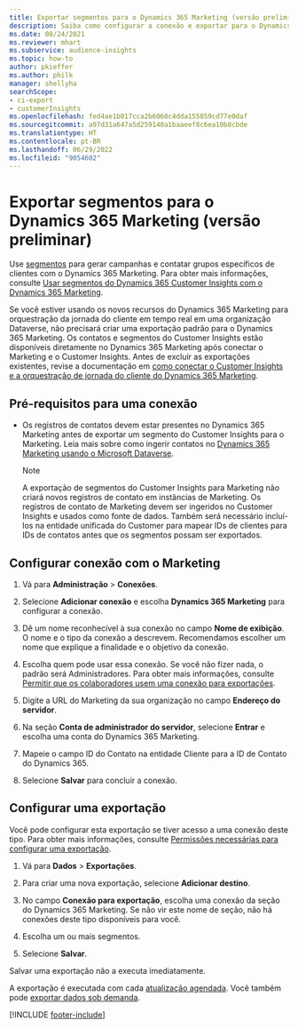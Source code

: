 ```yaml
---
title: Exportar segmentos para o Dynamics 365 Marketing (versão preliminar)
description: Saiba como configurar a conexão e exportar para o Dynamics 365 Marketing.
ms.date: 08/24/2021
ms.reviewer: mhart
ms.subservice: audience-insights
ms.topic: how-to
author: pkieffer
ms.author: philk
manager: shellyha
searchScope:
- ci-export
- customerInsights
ms.openlocfilehash: fed4ae1b017cca2b6060c4dda155859cd77e0daf
ms.sourcegitcommit: a97d31a647a5d259140a1baaeef8c6ea10b8cbde
ms.translationtype: HT
ms.contentlocale: pt-BR
ms.lasthandoff: 06/29/2022
ms.locfileid: "9054602"
---
```

# <a name="export-segments-to-dynamics-365-marketing-preview"></a>Exportar segmentos para o Dynamics 365 Marketing (versão preliminar)

Use [segmentos](segments.md) para gerar campanhas e contatar grupos específicos de clientes com o Dynamics 365 Marketing. Para obter mais informações, consulte [Usar segmentos do Dynamics 365 Customer Insights com o Dynamics 365 Marketing](/dynamics365/marketing/customer-insights-segments).

Se você estiver usando os novos recursos do Dynamics 365 Marketing para orquestração da jornada do cliente em tempo real em uma organização Dataverse, não precisará criar uma exportação padrão para o Dynamics 365 Marketing. Os contatos e segmentos do Customer Insights estão disponíveis diretamente no Dynamics 365 Marketing após conectar o Marketing e o Customer Insights. Antes de excluir as exportações existentes, revise a documentação em [como conectar o Customer Insights e a orquestração de jornada do cliente do Dynamics 365 Marketing](/dynamics365/marketing/real-time-marketing-ci-profile).

## <a name="prerequisite-for-a-connection"></a>Pré-requisitos para uma conexão

- Os registros de contatos devem estar presentes no Dynamics 365 Marketing antes de exportar um segmento do Customer Insights para o Marketing. Leia mais sobre como ingerir contatos no [Dynamics 365 Marketing usando o Microsoft Dataverse](connect-dataverse-managed-lake.md).

  > [!NOTE]
  > A exportação de segmentos do Customer Insights para Marketing não criará novos registros de contato em instâncias de Marketing. Os registros de contato de Marketing devem ser ingeridos no Customer Insights e usados como fonte de dados. Também será necessário incluí-los na entidade unificada do Customer para mapear IDs de clientes para IDs de contatos antes que os segmentos possam ser exportados.

## <a name="set-up-connection-to-marketing"></a>Configurar conexão com o Marketing

1. Vá para **Administração** > **Conexões**.

1. Selecione **Adicionar conexão** e escolha **Dynamics 365 Marketing** para configurar a conexão.

1. Dê um nome reconhecível à sua conexão no campo **Nome de exibição**. O nome e o tipo da conexão a descrevem. Recomendamos escolher um nome que explique a finalidade e o objetivo da conexão.

1. Escolha quem pode usar essa conexão. Se você não fizer nada, o padrão será Administradores. Para obter mais informações, consulte [Permitir que os colaboradores usem uma conexão para exportações](connections.md#allow-contributors-to-use-a-connection-for-exports).

1. Digite a URL do Marketing da sua organização no campo **Endereço do servidor**.

1. Na seção **Conta de administrador do servidor**, selecione **Entrar** e escolha uma conta do Dynamics 365 Marketing.

1. Mapeie o campo ID do Contato na entidade Cliente para a ID de Contato do Dynamics 365.

1. Selecione **Salvar** para concluir a conexão. 

## <a name="configure-an-export"></a>Configurar uma exportação

Você pode configurar esta exportação se tiver acesso a uma conexão deste tipo. Para obter mais informações, consulte [Permissões necessárias para configurar uma exportação](export-destinations.md#set-up-a-new-export).

1. Vá para **Dados** > **Exportações**.

1. Para criar uma nova exportação, selecione **Adicionar destino**.

1. No campo **Conexão para exportação**, escolha uma conexão da seção do Dynamics 365 Marketing. Se não vir este nome de seção, não há conexões deste tipo disponíveis para você.

1. Escolha um ou mais segmentos.

1. Selecione **Salvar**.

Salvar uma exportação não a executa imediatamente.

A exportação é executada com cada [atualização agendada](system.md#schedule-tab). Você também pode [exportar dados sob demanda](export-destinations.md#run-exports-on-demand). 

[!INCLUDE [footer-include](includes/footer-banner.md)]

